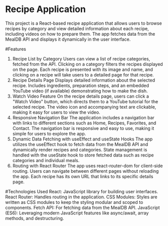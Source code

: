 # Recipe Application
This project is a React-based recipe application that allows users to browse recipes by category and view detailed information about each recipe, including videos on how to prepare them. The app fetches data from the MealDB API and displays it dynamically in the user interface.

#Features
1. Recipe List by Category
Users can view a list of recipe categories, fetched from the API.
Clicking on a category filters the recipes displayed on the page.
Each recipe is presented with its image and name, and clicking on a recipe will take users to a detailed page for that recipe.
2. Recipe Details Page
Displays detailed information about the selected recipe.
Includes ingredients, preparation steps, and an embedded YouTube video (if available) demonstrating how to make the dish.
3. Watch Video Feature
On the recipe details page, users can click a "Watch Video" button, which directs them to a YouTube tutorial for the selected recipe.
The video icon and accompanying text are clickable, making it easy for users to view the video.
4. Responsive Navigation Bar
The application includes a navigation bar with links to different sections such as Home, Recipes, Favorites, and Contact.
The navigation bar is responsive and easy to use, making it simple for users to explore the app.
5. Dynamic Data Fetching with useEffect and useState Hooks
The app utilizes the useEffect hook to fetch data from the MealDB API and dynamically render recipes and categories.
State management is handled with the useState hook to store fetched data such as recipe categories and individual meals.
6. Routing with React Router
The app uses react-router-dom for client-side routing.
Users can navigate between different pages without reloading the app. Each recipe has its own URL that links to its specific details page.

#Technologies Used
React: JavaScript library for building user interfaces.
React Router: Handles routing in the application.
CSS Modules: Styles are written as CSS modules to keep the styling modular and scoped to components.
Fetch API: For fetching data from the MealDB API.
JavaScript (ES6): Leveraging modern JavaScript features like async/await, array methods, and destructuring.
